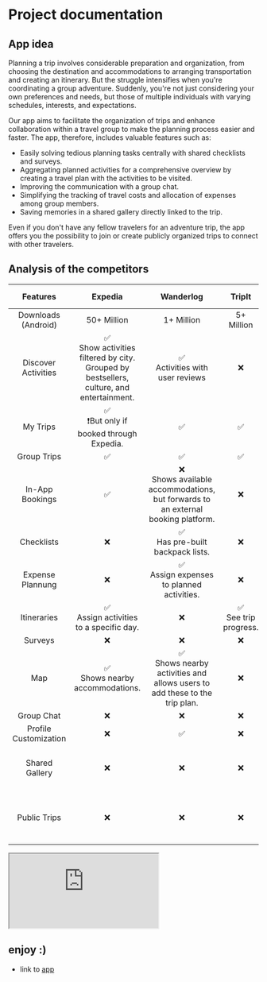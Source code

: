 <link rel="stylesheet" href="assets/extra_styles.css" />

# Project documentation

## App idea

Planning a trip involves considerable preparation and organization, from choosing the destination and accommodations to arranging transportation and creating an itinerary. But the struggle intensifies when you're coordinating a group adventure. Suddenly, you're not just considering your own preferences and needs, but those of multiple individuals with varying schedules, interests, and expectations. 

Our app aims to facilitate the organization of trips and enhance collaboration within a travel group to make the planning process easier and faster. The app, therefore, includes valuable features such as:

- Easily solving tedious planning tasks centrally with shared checklists and surveys.
- Aggregating planned activities for a comprehensive overview by creating a travel plan with the activities to be visited.
- Improving the communication with a group chat.
- Simplifying the tracking of travel costs and allocation of expenses among group members.
- Saving memories in a shared gallery directly linked to the trip.

Even if you don't have any fellow travelers for an adventure trip, the app offers you the possibility to join or create publicly organized trips to connect with other travelers.


## Analysis of the competitors

| Features | Expedia | Wanderlog | TripIt | Going Solo | Our App |
| :------: | :---------: | :------: | :------: | :------: | :------: |
| Downloads (Android) | 50+ Million | 1+ Million | 5+ Million | 10+ Thousand | - |
| Discover Activities | ✅<br>Show activities filtered by city. Grouped by bestsellers, culture, and entertainment. | ✅<br>Activities with user reviews | ❌ | ❌ | ✅ |
| My Trips  | ✅<br>❗But only if booked through Expedia. | ✅ | ✅ | ✅ | ✅ |
| Group Trips | ✅ | ✅ | ✅ | ✅ | ✅ |
| In-App Bookings | ✅ | ❌<br>Shows available accommodations, but forwards to an external booking platform. | ❌ | ❌ | ❌ |
| Checklists | ❌ | ✅<br>Has pre-built backpack lists. | ❌ | ❌ | ✅ |
| Expense Plannung | ❌ | ✅<br>Assign expenses to planned activities. | ❌ | ❌ | ✅ |
| Itineraries | ✅<br>Assign activities to a specific day. | ❌ | ✅<br>See trip progress. | ❌ | ✅ |
| Surveys | ❌ | ❌ | ❌ | ❌ | ✅ |
| Map | ✅<br>Shows nearby accommodations. | ✅<br>Shows nearby activities and allows users to add these to the trip plan. | ❌ | ❌ | ✅ |
| Group Chat | ❌ | ❌ | ❌ | ✅ | ✅ |
| Profile Customization | ❌ | ✅ | ❌ | ✅ | ✅ |
| Shared Gallery | ❌ | ❌ | ❌ | ✅<br>❗Only through chat. | ✅ |
| Public Trips | ❌ | ❌ | ❌ | ✅<br> Private and public trips. | ✅ |

<div class="mobile-frame">
<iframe src="https://hcimo4x-grey-trapp-hci-trapp-hci-lab-studi-sose2-e6afe3a1eb2adc.h-da.io/app/" seamless></iframe>
</div>

## enjoy :)

- link to [app](https://hci-lab-stud-base-hci-trapp-b7d28e4b4e3781a4348b8736851ad75af0d.h-da.io/app/)
